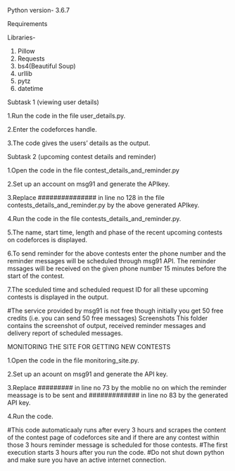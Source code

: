 Python version- 3.6.7


Requirements

Libraries-
1. Pillow
2. Requests
3. bs4(Beautiful Soup)
4. urllib
5. pytz
6. datetime

Subtask 1 (viewing user details)

1.Run the code in the file user_details.py. 

2.Enter the codeforces handle.

3.The code gives the users’ details as the output.


Subtask 2 (upcoming contest details and reminder)

1.Open the code in the file contest_details_and_reminder.py

2.Set up an account on msg91 and generate the APIkey.

3.Replace ############### in line no 128 in the file contests_details_and_reminder.py by the above generated APIkey.

4.Run the code in the file contests_details_and_reminder.py.

5.The name, start time, length and phase of the recent upcoming contests on codeforces is displayed.

6.To send reminder for the above contests enter the phone number and the reminder messages will be scheduled through msg91 API. The reminder mssages will be received on the given phone number 15 minutes before the start of the contest.

7.The sceduled time and scheduled request ID for all these upcoming contests is displayed in the output.

#The service provided by msg91 is not free though initially you get 50 free credits (i.e. you can send 50 free messages)
Screenshots
This folder contains the screenshot of output, received reminder messages and delivery report of scheduled messages.




MONITORING THE SITE FOR GETTING NEW CONTESTS

1.Open the code in the file monitoring_site.py.

2.Set up an acount on msg91 and generate the API key.

3.Replace ######### in line no 73 by the moblie no on which the reminder meassage is to be sent and ############# in line no 83 by the generated API key.

4.Run the code.

#This code automaticaaly runs after every 3 hours and scrapes the content of the contest page of codeforces site and if there are any contest within those 3 hours reminder message is scheduled for those contests.
#The first execution starts 3 hours after you run the code.
#Do not shut down python and make sure you have an active internet connection.
